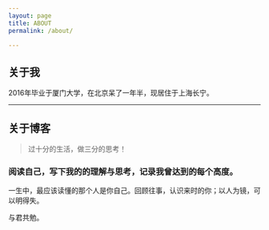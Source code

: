 ```yaml
---
layout: page
title: ABOUT
permalink: /about/

---
```



## 关于我

2016年毕业于厦门大学，在北京呆了一年半，现居住于上海长宁。


----


## 关于博客

<blockquote class="blockquote-center">
<p>过十分的生活，做三分的思考！</p>
</blockquote>

### 阅读自己，写下我的的理解与思考，记录我曾达到的每个高度。

一生中，最应该读懂的那个人是你自己。回顾往事，认识来时的你；以人为镜，可以明得失。

与君共勉。





